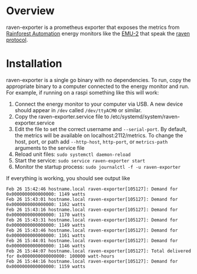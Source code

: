 # Overview

raven-exporter is a prometheus exporter that exposes the metrics from [Rainforest Automation](https://www.rainforestautomation.com/homeowners/) energy monitors like the [EMU-2](https://www.rainforestautomation.com/rfa-z105-2-emu-2-2/) that speak the [raven protocol](https://rainforestautomation.com/wp-content/uploads/2014/02/raven_xml_api_r127.pdf).

# Installation

raven-exporter is a single go binary with no dependencies. To run, copy the appropriate binary to a computer connected to the energy monitor and run. For example, if running on a raspi something like this will work:

1. Connect the energy monitor to your computer via USB. A new device should appear in `/dev` called `/dev/ttyACM0` or similar.
2. Copy the raven-exporter.service file to /etc/systemd/system/raven-exporter.service
3. Edit the file to set the correct username and `--serial-port`. By default, the metrics will be available on localhost:2112/metrics. To change the host, port, or path add `--http-host`, `http-port`, or `metrics-path` arguments to the service file
4. Reload unit files: `sudo systemctl daemon-reload`
5. Start the service: `sudo service raven-exporter start`
6. Monitor the startup process: `sudo journalctl -f -u raven-exporter`

If everything is working, you should see output like
```
Feb 26 15:42:46 hostname.local raven-exporter[105127]: Demand for 0x0000000000000000: 1149 watts
Feb 26 15:43:01 hostname.local raven-exporter[105127]: Demand for 0x0000000000000000: 1162 watts
Feb 26 15:43:16 hostname.local raven-exporter[105127]: Demand for 0x0000000000000000: 1170 watts
Feb 26 15:43:31 hostname.local raven-exporter[105127]: Demand for 0x0000000000000000: 1149 watts
Feb 26 15:43:46 hostname.local raven-exporter[105127]: Demand for 0x0000000000000000: 1161 watts
Feb 26 15:44:01 hostname.local raven-exporter[105127]: Demand for 0x0000000000000000: 1146 watts
Feb 26 15:44:07 hostname.local raven-exporter[105127]: Total delivered for 0x0000000000000000: 100000 watt-hours
Feb 26 15:44:16 hostname.local raven-exporter[105127]: Demand for 0x0000000000000000: 1159 watts
```
